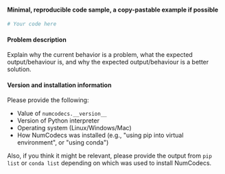 <!--

For bug reports, please follow the template below. For enhancement proposals, feel free
to use whatever template makes sense.

-->

#### Minimal, reproducible code sample, a copy-pastable example if possible

```python
# Your code here

```

#### Problem description

Explain why the current behavior is a problem, what the expected output/behaviour
is, and why the expected output/behaviour is a better solution.

#### Version and installation information

Please provide the following:

* Value of ``numcodecs.__version__``
* Version of Python interpreter
* Operating system (Linux/Windows/Mac)
* How NumCodecs was installed (e.g., "using pip into virtual environment", or "using conda")

Also, if you think it might be relevant, please provide the output from ``pip list`` or
``conda list`` depending on which was used to install NumCodecs.
